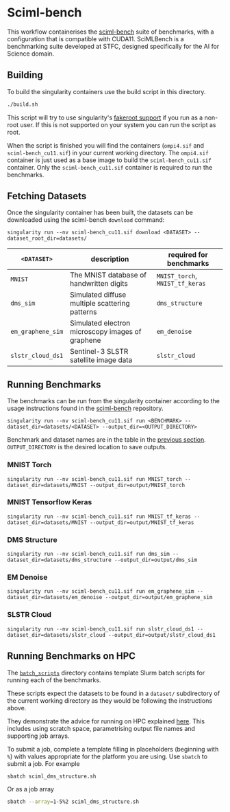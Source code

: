 # Sciml-bench

This workflow containerises the [sciml-bench](https://github.com/stfc-sciml/sciml-bench) suite
of benchmarks, with a configuration that is compatible with CUDA11.
SciMLBench is a benchmarking suite developed at STFC,
designed specifically for the AI for Science domain.

## Building

To build the singularity containers use the build script in this directory.

```bash
./build.sh
```

This script will try to use singularity's [fakeroot
support](https://sylabs.io/guides/main/user-guide/fakeroot.html) if you run as a
non-root user. If this is not supported on your system you can run the script as
root.

When the script is finished you will find the containers (`ompi4.sif` and `sciml-bench_cu11.sif`)
in your current working directory. The `ompi4.sif` container is just used as a base image to build the `sciml-bench_cu11.sif` container.
Only the `sciml-bench_cu11.sif` container is required to run the benchmarks.

## Fetching Datasets

Once the singularity container has been built, the datasets can be downloaded using the sciml-bench `download` command:

```
singularity run --nv sciml-bench_cu11.sif download <DATASET> --dataset_root_dir=datasets/
```

| `<DATASET>`       | description                                      | required for benchmarks         |
|-------------------|--------------------------------------------------|---------------------------------|
| `MNIST`           | The MNIST database of handwritten digits         | `MNIST_torch`, `MNIST_tf_keras` |
| `dms_sim`         | Simulated diffuse multiple scattering patterns   | `dms_structure`                 |
| `em_graphene_sim` | Simulated electron microscopy images of graphene | `em_denoise`                    |
| `slstr_cloud_ds1` | Sentinel-3 SLSTR satellite image data            | `slstr_cloud`                   |

## Running Benchmarks

The benchmarks can be run from the singularity container according to the
usage instructions found in the [sciml-bench](https://github.com/stfc-sciml/sciml-bench/blob/2c5035d4ea57ee7d2cde8ef805b756fc2d061f92/doc/usage.md#32-running-benchmarks)
repository.

```
singularity run --nv sciml-bench_cu11.sif run <BENCHMARK> --dataset_dir=datasets/<DATASET> --output_dir=<OUTPUT_DIRECTORY>
```

Benchmark and dataset names are in the table in the [previous section](#fetching-datasets).
`OUTPUT_DIRECTORY` is the desired location to save outputs.

### MNIST Torch

```
singularity run --nv sciml-bench_cu11.sif run MNIST_torch --dataset_dir=datasets/MNIST --output_dir=output/MNIST_torch
```

### MNIST Tensorflow Keras

```
singularity run --nv sciml-bench_cu11.sif run MNIST_tf_keras --dataset_dir=datasets/MNIST --output_dir=output/MNIST_tf_keras
```

### DMS Structure

```
singularity run --nv sciml-bench_cu11.sif run dms_sim --dataset_dir=datasets/dms_structure --output_dir=output/dms_sim
```

### EM Denoise

```
singularity run --nv sciml-bench_cu11.sif run em_graphene_sim --dataset_dir=datasets/em_denoise --output_dir=output/em_graphene_sim
```

### SLSTR Cloud

```
singularity run --nv sciml-bench_cu11.sif run slstr_cloud_ds1 --dataset_dir=datasets/slstr_cloud --output_dir=output/slstr_cloud_ds1
```

## Running Benchmarks on HPC

The [`batch_scripts`](./batch_scripts) directory contains template Slurm batch
scripts for running each of the benchmarks.

These scripts expect the datasets to be found in a `dataset/` subdirectory of
the current working directory as they would be following the instructions above.

They demonstrate the advice for running on HPC explained [here](../../hpc.md).
This includes using scratch space, parametrising output file names and
supporting job arrays.

To submit a job, complete a template filling in placeholders (beginning with
`%`) with values appropriate for the platform you are using. Use `sbatch` to
submit a job. For example

```bash
sbatch sciml_dms_structure.sh
```

Or as a job array

```bash
sbatch --array=1-5%2 sciml_dms_structure.sh
```
